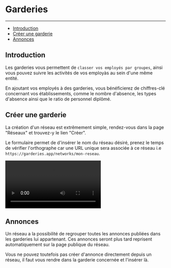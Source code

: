 # Garderies

---

- [Introduction](#section-1)
- [Créer une garderie](#section-2)
- [Annonces](#section-3)

<a name="section-1"></a>
## Introduction

Les garderies vous permettent de `classer vos employés par groupes`, ainsi vous pouvez suivre les activités de vos employàs au sein d'une même entité.

En ajoutant vos employés à des garderies, vous bénéficierez de chiffres-clé concernant vos établissements, comme le nombre d'absence, les types d'absence ainsi que le ratio de personnel diplômé.

<a name="section-2"></a>
## Créer une garderie

La création d'un réseau est extrêmement simple, rendez-vous dans la page "Réseaux" et trouvez-y le lien "Créer".

Le formulaire permet de d'insérer le nom du réseau désiré, prenez le temps de vérifier l'orthographe car une URL unique sera associée à ce réseau i.e `https://garderies.app/networks/mon-reseau`.

<video autoplay="autoplay" loop>
    <source src="/img/docs/create-nursery.mp4" type="video/mp4">
</video>

<a name="section-3"></a>
## Annonces

Un réseau a la possibilité de regrouper toutes les annonces publiées dans les garderies lui appartenant. Ces annonces seront plus tard reprisent automatiquement sur la page publique du réseau.

Vous ne pouvez toutefois pas créer d'annonce directement depuis un réseau, il faut vous rendre dans la garderie concernée et l'insérer là.
